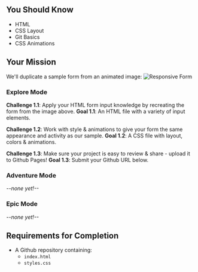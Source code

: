 ## You Should Know
- HTML
- CSS Layout
- Git Basics
- CSS Animations

## Your Mission

We'll duplicate a sample form from an animated image: ![Responsive Form](https://s3-us-west-2.amazonaws.com/tiy-learn-assignment-assets/html-css/responsive-form-design/normal-mode-1)

### Explore Mode

**Challenge 1.1**: Apply your HTML form input knowledge by recreating the form from the image above.
**Goal 1.1**: An HTML file with a variety of input elements.

**Challenge 1.2**: Work with style & animations to give your form the same appearance and activity as our sample.
**Goal 1.2**: A CSS file with layout, colors & animations.

**Challenge 1.3**: Make sure your project is easy to review & share - upload it to Github Pages!
**Goal 1.3**: Submit your Github URL below.

### Adventure Mode
_--none yet!--_

### Epic Mode
_--none yet!--_

## Requirements for Completion
- A Github repository containing:
  - `index.html`
  - `styles.css`